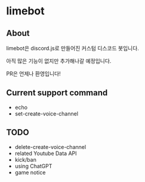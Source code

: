 # limebot

## About

limebot은 discord.js로 만들어진 커스텀 디스코드 봇입니다.

아직 많은 기능이 없지만 추가해나갈 예정입니다.

PR은 언제나 환영입니다!

## Current support command

- echo
- set-create-voice-channel

## TODO

- delete-create-voice-channel
- related Youtube Data API
- kick/ban
- using ChatGPT
- game notice
